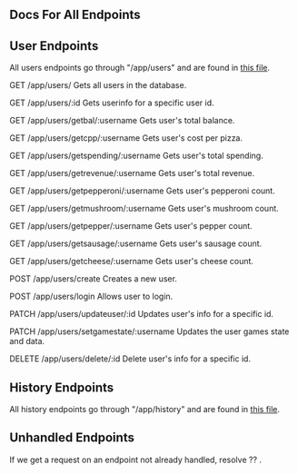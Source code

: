 ## Docs For All Endpoints

## User Endpoints
All users endpoints go through "/app/users" and are found in [this file](/backend/Users/UsersRouter.js).

GET /app/users/
    Gets all users in the database.

GET /app/users/:id
    Gets userinfo for a specific user id. 

GET /app/users/getbal/:username
    Gets user's total balance. 

GET /app/users/getcpp/:username
    Gets user's cost per pizza.

GET /app/users/getspending/:username
    Gets user's total spending.

GET /app/users/getrevenue/:username
    Gets user's total revenue. 

GET /app/users/getpepperoni/:username
    Gets user's pepperoni count.

GET /app/users/getmushroom/:username
    Gets user's mushroom count.

GET /app/users/getpepper/:username
    Gets user's pepper count.

GET /app/users/getsausage/:username
    Gets user's sausage count.

GET /app/users/getcheese/:username
    Gets user's cheese count.

POST /app/users/create
    Creates a new user.

POST /app/users/login
    Allows user to login.

PATCH /app/users/updateuser/:id
    Updates user's info for a specific id.

PATCH /app/users/setgamestate/:username
    Updates the user games state and data. 

DELETE /app/users/delete/:id
    Delete user's info for a specific id.


## History Endpoints
All history endpoints go through "/app/history" and are found in [this file](/backend/History/HistoryRouter).



## Unhandled Endpoints
If we get a request on an endpoint not already handled, resolve ?? .